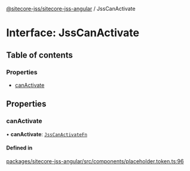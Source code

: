 [@sitecore-jss/sitecore-jss-angular](../README.md) / JssCanActivate

# Interface: JssCanActivate

## Table of contents

### Properties

- [canActivate](JssCanActivate.md#canactivate)

## Properties

### canActivate

• **canActivate**: [`JssCanActivateFn`](JssCanActivateFn.md)

#### Defined in

[packages/sitecore-jss-angular/src/components/placeholder.token.ts:96](https://github.com/Sitecore/jss/blob/7b81ae6e2/packages/sitecore-jss-angular/src/components/placeholder.token.ts#L96)

